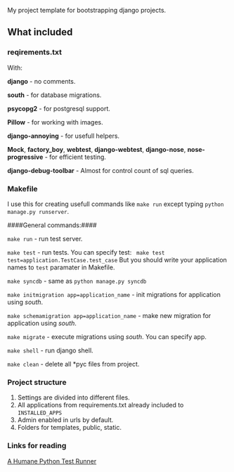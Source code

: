 
My project template for bootstrapping django projects.


## What included ##

### reqirements.txt ###

With:

**django** - no comments.

**south** - for database migrations.

**psycopg2** - for postgresql support.

**Pillow** - for working with images.

**django-annoying** - for usefull helpers.

**Mock**, **factory_boy**, **webtest**, **django-webtest**, **django-nose**, **nose-progressive** - for efficient testing.

**django-debug-toolbar** - Almost for control count of sql queries.

### Makefile ###

I use this for creating usefull commands like ```make run``` except typing ```python manage.py runserver```.

####General commands:####

```make run``` - run test server.

```make test``` - run tests. You can specify test: ``` make test test=application.TestCase.test_case``` But you should write your application names to ```test``` paramater in Makefile.

```make syncdb``` - same as ```python manage.py syncdb```

```make initmigration app=application_name``` - init migrations for application using *south*.

```make schemamigration app=application_name``` - make new migration for application using *south*.

```make migrate``` - execute migrations using *south*. You can specify app.

```make shell``` - run django shell.

```make clean``` - delete all *pyc files from project.

### Project structure ###

1. Settings are divided into different files.
2. All applications from requirements.txt already included to ```INSTALLED_APPS```
3. Admin enabled in urls by default.
4. Folders for templates, public, static.

### Links for reading ###

[A Humane Python Test Runner](http://blog.mozilla.org/webdev/2011/04/14/a-humane-python-test-runner/)
